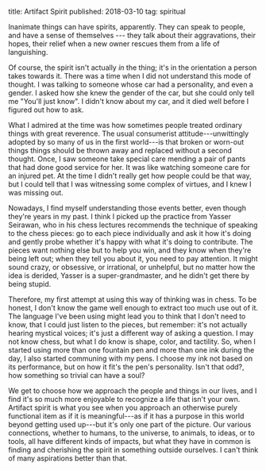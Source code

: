 title: Artifact Spirit
published: 2018-03-10
tag: spiritual


Inanimate things can have spirits, apparently.
They can speak to people, and have a sense of themselves --- they talk about their aggravations, their hopes, their relief when a new owner rescues them from a life of languishing.

Of course, the spirit isn't actually _in_ the thing; it's in the orientation a person takes towards it.
There was a time when I did not understand this mode of thought.
I was talking to someone whose car had a personality, and even a gender.
I asked how she knew the gender of the car, but she could only tell me "You'll just know".
I didn't know about my car, and it died well before I figured out how to ask.

What I admired at the time was how sometimes people treated ordinary things with great reverence.
The usual consumerist attitude---unwittingly adopted by so many of us in the first world---is that broken or worn-out things things should be thrown away and replaced without a second thought.
Once, I saw someone take special care mending a pair of pants that had done good service for her.
It was like watching someone care for an injured pet.
At the time I didn't really get how people could be that way, but I could tell that I was witnessing some complex of virtues, and I knew I was missing out.

Nowadays, I find myself understanding those events better, even though they're years in my past.
I think I picked up the practice from Yasser Seirawan, who in his chess lectures recommends the technique of speaking to the chess pieces: go to each piece individually and ask it how it's doing and gently probe whether it's happy with what it's doing to contribute.
The pieces want nothing else but to help you win, and they know when they're being left out; when they tell you about it, you need to pay attention.
It might sound crazy, or obsessive, or irrational, or unhelpful, but no matter how the idea is derided, Yasser is a super-grandmaster, and he didn't get there by being stupid.

Therefore, my first attempt at using this way of thinking was in chess.
To be honest, I don't know the game well enough to extract too much use out of it.
The language I've been using might lead you to think that I don't need to know, that I could just listen to the pieces, but remember: it's not actually hearing mystical voices; it's just a different way of asking a question.
I may not know chess, but what I do know is shape, color, and tactility.
So, when I started using more than one fountain pen and more than one ink during the day, I also started communing with my pens.
I choose my ink not based on its performance, but on how it fit's the pen's personality.
Isn't that odd?, how something so trivial can have a soul?

<!-- Recently, I came across the phrase "artifact spirit" which struck me. -->
<!-- Where it was used, it didn't refer to the outlook I've described here, but that doesn't diminish the power of the phrase in my mind. -->
We get to choose how we approach the people and things in our lives, and I find it's so much more enjoyable to recognize a life that isn't your own.
Artifact spirit is what you see when you approach an otherwise purely functional item as if it is meaningful---as if it has a purpose in this world beyond getting used up---but it's only one part of the picture.
Our various connections, whether to humans, to the universe, to animals, to ideas, or to tools, all have different kinds of impacts, but what they have in common is finding and cherishing the spirit in something outside ourselves.
I can't think of many aspirations better than that.
